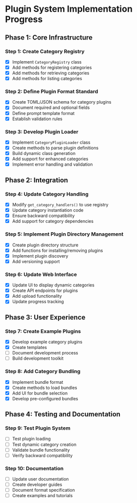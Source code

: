 # Plugin System Implementation Progress

## Phase 1: Core Infrastructure

### Step 1: Create Category Registry
- [x] Implement `CategoryRegistry` class
- [x] Add methods for registering categories
- [x] Add methods for retrieving categories
- [x] Add methods for listing categories

### Step 2: Define Plugin Format Standard
- [x] Create TOML/JSON schema for category plugins
- [x] Document required and optional fields
- [x] Define prompt template format
- [x] Establish validation rules

### Step 3: Develop Plugin Loader
- [x] Implement `CategoryPluginLoader` class
- [x] Create methods to parse plugin definitions
- [x] Build dynamic class generation
- [x] Add support for enhanced categories
- [x] Implement error handling and validation

## Phase 2: Integration

### Step 4: Update Category Handling
- [x] Modify `get_category_handlers()` to use registry
- [x] Update category instantiation code
- [x] Ensure backward compatibility
- [x] Add support for category dependencies

### Step 5: Implement Plugin Directory Management
- [x] Create plugin directory structure
- [x] Add functions for installing/removing plugins
- [x] Implement plugin discovery
- [x] Add versioning support

### Step 6: Update Web Interface
- [x] Update UI to display dynamic categories
- [x] Create API endpoints for plugins
- [x] Add upload functionality
- [x] Update progress tracking

## Phase 3: User Experience

### Step 7: Create Example Plugins
- [x] Develop example category plugins
- [x] Create templates
- [ ] Document development process
- [ ] Build development toolkit

### Step 8: Add Category Bundling
- [x] Implement bundle format
- [x] Create methods to load bundles
- [x] Add UI for bundle selection
- [x] Develop pre-configured bundles

## Phase 4: Testing and Documentation

### Step 9: Test Plugin System
- [ ] Test plugin loading
- [ ] Test dynamic category creation
- [ ] Validate bundle functionality
- [ ] Verify backward compatibility

### Step 10: Documentation
- [ ] Update user documentation
- [ ] Create developer guides
- [ ] Document format specification
- [ ] Create examples and tutorials
